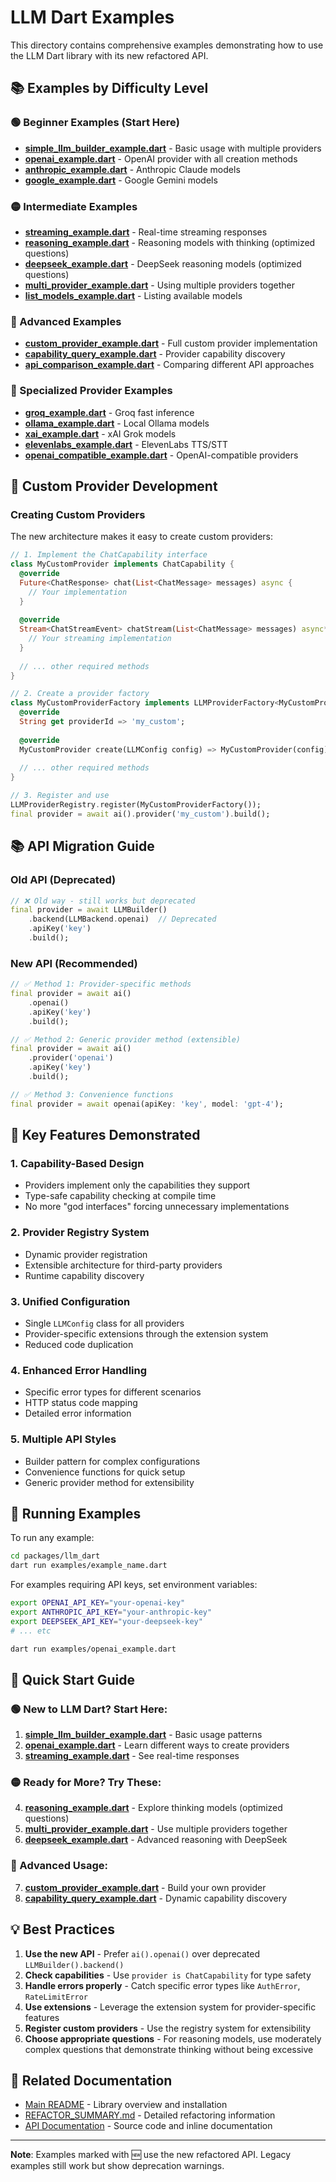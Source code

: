 # LLM Dart Examples

This directory contains comprehensive examples demonstrating how to use the LLM Dart library with its new refactored API.

## 📚 Examples by Difficulty Level

### 🟢 Beginner Examples (Start Here)

- **[simple_llm_builder_example.dart](simple_llm_builder_example.dart)** - Basic usage with multiple providers
- **[openai_example.dart](openai_example.dart)** - OpenAI provider with all creation methods
- **[anthropic_example.dart](anthropic_example.dart)** - Anthropic Claude models
- **[google_example.dart](google_example.dart)** - Google Gemini models

### 🟡 Intermediate Examples

- **[streaming_example.dart](streaming_example.dart)** - Real-time streaming responses
- **[reasoning_example.dart](reasoning_example.dart)** - Reasoning models with thinking (optimized questions)
- **[deepseek_example.dart](deepseek_example.dart)** - DeepSeek reasoning models (optimized questions)
- **[multi_provider_example.dart](multi_provider_example.dart)** - Using multiple providers together
- **[list_models_example.dart](list_models_example.dart)** - Listing available models

### 🔴 Advanced Examples

- **[custom_provider_example.dart](custom_provider_example.dart)** - Full custom provider implementation
- **[capability_query_example.dart](capability_query_example.dart)** - Provider capability discovery
- **[api_comparison_example.dart](api_comparison_example.dart)** - Comparing different API approaches

### 🎯 Specialized Provider Examples

- **[groq_example.dart](groq_example.dart)** - Groq fast inference
- **[ollama_example.dart](ollama_example.dart)** - Local Ollama models
- **[xai_example.dart](xai_example.dart)** - xAI Grok models
- **[elevenlabs_example.dart](elevenlabs_example.dart)** - ElevenLabs TTS/STT
- **[openai_compatible_example.dart](openai_compatible_example.dart)** - OpenAI-compatible providers

## 🔧 Custom Provider Development

### Creating Custom Providers

The new architecture makes it easy to create custom providers:

```dart
// 1. Implement the ChatCapability interface
class MyCustomProvider implements ChatCapability {
  @override
  Future<ChatResponse> chat(List<ChatMessage> messages) async {
    // Your implementation
  }
  
  @override
  Stream<ChatStreamEvent> chatStream(List<ChatMessage> messages) async* {
    // Your streaming implementation
  }
  
  // ... other required methods
}

// 2. Create a provider factory
class MyCustomProviderFactory implements LLMProviderFactory<MyCustomProvider> {
  @override
  String get providerId => 'my_custom';
  
  @override
  MyCustomProvider create(LLMConfig config) => MyCustomProvider(config);
  
  // ... other required methods
}

// 3. Register and use
LLMProviderRegistry.register(MyCustomProviderFactory());
final provider = await ai().provider('my_custom').build();
```

## 📚 API Migration Guide

### Old API (Deprecated)
```dart
// ❌ Old way - still works but deprecated
final provider = await LLMBuilder()
    .backend(LLMBackend.openai)  // Deprecated
    .apiKey('key')
    .build();
```

### New API (Recommended)
```dart
// ✅ Method 1: Provider-specific methods
final provider = await ai()
    .openai()
    .apiKey('key')
    .build();

// ✅ Method 2: Generic provider method (extensible)
final provider = await ai()
    .provider('openai')
    .apiKey('key')
    .build();

// ✅ Method 3: Convenience functions
final provider = await openai(apiKey: 'key', model: 'gpt-4');
```

## 🎯 Key Features Demonstrated

### 1. Capability-Based Design
- Providers implement only the capabilities they support
- Type-safe capability checking at compile time
- No more "god interfaces" forcing unnecessary implementations

### 2. Provider Registry System
- Dynamic provider registration
- Extensible architecture for third-party providers
- Runtime capability discovery

### 3. Unified Configuration
- Single `LLMConfig` class for all providers
- Provider-specific extensions through the extension system
- Reduced code duplication

### 4. Enhanced Error Handling
- Specific error types for different scenarios
- HTTP status code mapping
- Detailed error information

### 5. Multiple API Styles
- Builder pattern for complex configurations
- Convenience functions for quick setup
- Generic provider method for extensibility

## 🚀 Running Examples

To run any example:

```bash
cd packages/llm_dart
dart run examples/example_name.dart
```

For examples requiring API keys, set environment variables:

```bash
export OPENAI_API_KEY="your-openai-key"
export ANTHROPIC_API_KEY="your-anthropic-key"
export DEEPSEEK_API_KEY="your-deepseek-key"
# ... etc

dart run examples/openai_example.dart
```

## 📖 Quick Start Guide

### 🟢 New to LLM Dart? Start Here:
1. **[simple_llm_builder_example.dart](simple_llm_builder_example.dart)** - Basic usage patterns
2. **[openai_example.dart](openai_example.dart)** - Learn different ways to create providers
3. **[streaming_example.dart](streaming_example.dart)** - See real-time responses

### 🟡 Ready for More? Try These:
4. **[reasoning_example.dart](reasoning_example.dart)** - Explore thinking models (optimized questions)
5. **[multi_provider_example.dart](multi_provider_example.dart)** - Use multiple providers together
6. **[deepseek_example.dart](deepseek_example.dart)** - Advanced reasoning with DeepSeek

### 🔴 Advanced Usage:
7. **[custom_provider_example.dart](custom_provider_example.dart)** - Build your own provider
8. **[capability_query_example.dart](capability_query_example.dart)** - Dynamic capability discovery


## 💡 Best Practices

1. **Use the new API** - Prefer `ai().openai()` over deprecated `LLMBuilder().backend()`
2. **Check capabilities** - Use `provider is ChatCapability` for type safety
3. **Handle errors properly** - Catch specific error types like `AuthError`, `RateLimitError`
4. **Use extensions** - Leverage the extension system for provider-specific features
5. **Register custom providers** - Use the registry system for extensibility
6. **Choose appropriate questions** - For reasoning models, use moderately complex questions that demonstrate thinking without being excessive

## 🔗 Related Documentation

- [Main README](../README.md) - Library overview and installation
- [REFACTOR_SUMMARY.md](../REFACTOR_SUMMARY.md) - Detailed refactoring information
- [API Documentation](../lib/) - Source code and inline documentation

---

**Note**: Examples marked with 🆕 use the new refactored API. Legacy examples still work but show deprecation warnings.
